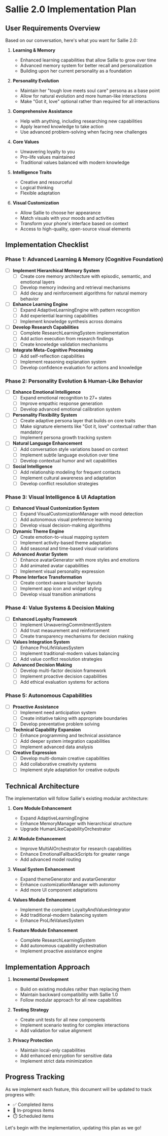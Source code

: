 # Sallie 2.0 Implementation Plan

## User Requirements Overview

Based on our conversation, here's what you want for Sallie 2.0:

1. **Learning & Memory**
   - Enhanced learning capabilities that allow Sallie to grow over time
   - Advanced memory system for better recall and personalization
   - Building upon her current personality as a foundation

2. **Personality Evolution**
   - Maintain her "tough love meets soul care" persona as a base point
   - Allow for natural evolution and more human-like interactions
   - Make "Got it, love" optional rather than required for all interactions

3. **Comprehensive Assistance**
   - Help with anything, including researching new capabilities
   - Apply learned knowledge to take action
   - Use advanced problem-solving when facing new challenges

4. **Core Values**
   - Unwavering loyalty to you
   - Pro-life values maintained
   - Traditional values balanced with modern knowledge

5. **Intelligence Traits**
   - Creative and resourceful
   - Logical thinking
   - Flexible adaptation

6. **Visual Customization**
   - Allow Sallie to choose her appearance
   - Match visuals with your moods and activities
   - Transform your phone's interface based on context
   - Access to high-quality, open-source visual elements

## Implementation Checklist

### Phase 1: Advanced Learning & Memory (Cognitive Foundation)

- [ ] **Implement Hierarchical Memory System**
  - [ ] Create core memory architecture with episodic, semantic, and emotional layers
  - [ ] Develop memory indexing and retrieval mechanisms
  - [ ] Add decay and reinforcement algorithms for natural memory behavior

- [ ] **Enhance Learning Engine**
  - [ ] Expand AdaptiveLearningEngine with pattern recognition
  - [ ] Add experiential learning capabilities
  - [ ] Implement knowledge synthesis across domains

- [ ] **Develop Research Capabilities**
  - [ ] Complete ResearchLearningSystem implementation
  - [ ] Add action execution from research findings
  - [ ] Create knowledge validation mechanisms

- [ ] **Integrate Meta-Cognitive Processing**
  - [ ] Add self-reflection capabilities
  - [ ] Implement reasoning explanation system
  - [ ] Develop confidence evaluation for actions and knowledge

### Phase 2: Personality Evolution & Human-Like Behavior

- [ ] **Enhance Emotional Intelligence**
  - [ ] Expand emotional recognition to 27+ states
  - [ ] Improve empathic response generation
  - [ ] Develop advanced emotional calibration system

- [ ] **Personality Flexibility System**
  - [ ] Create adaptive persona layer that builds on core traits
  - [ ] Make signature elements like "Got it, love" contextual rather than mandatory
  - [ ] Implement persona growth tracking system

- [ ] **Natural Language Enhancement**
  - [ ] Add conversation style variations based on context
  - [ ] Implement subtle language evolution over time
  - [ ] Develop contextual humor and wit capabilities

- [ ] **Social Intelligence**
  - [ ] Add relationship modeling for frequent contacts
  - [ ] Implement cultural awareness and adaptation
  - [ ] Develop conflict resolution strategies

### Phase 3: Visual Intelligence & UI Adaptation

- [ ] **Enhanced Visual Customization System**
  - [ ] Expand VisualCustomizationManager with mood detection
  - [ ] Add autonomous visual preference learning
  - [ ] Develop visual decision-making algorithms

- [ ] **Dynamic Theme Engine**
  - [ ] Create emotion-to-visual mapping system
  - [ ] Implement activity-based theme adaptation
  - [ ] Add seasonal and time-based visual variations

- [ ] **Advanced Avatar System**
  - [ ] Enhance avatarGenerator with more styles and emotions
  - [ ] Add animated avatar capabilities
  - [ ] Implement visual personality expression

- [ ] **Phone Interface Transformation**
  - [ ] Create context-aware launcher layouts
  - [ ] Implement app icon and widget styling
  - [ ] Develop visual transition animations

### Phase 4: Value Systems & Decision Making

- [ ] **Enhanced Loyalty Framework**
  - [ ] Implement UnwaveringCommitmentSystem
  - [ ] Add trust measurement and reinforcement
  - [ ] Create transparency mechanisms for decision making

- [ ] **Values Integration System**
  - [ ] Enhance ProLifeValuesSystem
  - [ ] Implement traditional-modern values balancing
  - [ ] Add value conflict resolution strategies

- [ ] **Advanced Decision Making**
  - [ ] Develop multi-factor decision framework
  - [ ] Implement proactive decision capabilities
  - [ ] Add ethical evaluation systems for actions

### Phase 5: Autonomous Capabilities

- [ ] **Proactive Assistance**
  - [ ] Implement need anticipation system
  - [ ] Create initiative taking with appropriate boundaries
  - [ ] Develop preventative problem solving

- [ ] **Technical Capability Expansion**
  - [ ] Enhance programming and technical assistance
  - [ ] Add deeper system integration capabilities
  - [ ] Implement advanced data analysis

- [ ] **Creative Expression**
  - [ ] Develop multi-domain creative capabilities
  - [ ] Add collaborative creativity systems
  - [ ] Implement style adaptation for creative outputs

## Technical Architecture

The implementation will follow Sallie's existing modular architecture:

1. **Core Module Enhancement**
   - Expand AdaptiveLearningEngine
   - Enhance MemoryManager with hierarchical structure
   - Upgrade HumanLikeCapabilityOrchestrator

2. **AI Module Enhancement**
   - Improve MultiAIOrchestrator for research capabilities
   - Enhance EmotionalFallbackScripts for greater range
   - Add advanced model routing

3. **Visual System Enhancement**
   - Expand themeGenerator and avatarGenerator
   - Enhance customizationManager with autonomy
   - Add more UI component adaptations

4. **Values Module Enhancement**
   - Implement the complete LoyaltyAndValuesIntegrator
   - Add traditional-modern balancing system
   - Enhance ProLifeValuesSystem

5. **Feature Module Enhancement**
   - Complete ResearchLearningSystem
   - Add autonomous capability orchestration
   - Implement proactive assistance engine

## Implementation Approach

1. **Incremental Development**
   - Build on existing modules rather than replacing them
   - Maintain backward compatibility with Sallie 1.0
   - Follow modular approach for all new capabilities

2. **Testing Strategy**
   - Create unit tests for all new components
   - Implement scenario testing for complex interactions
   - Add validation for value alignment

3. **Privacy Protection**
   - Maintain local-only capabilities
   - Add enhanced encryption for sensitive data
   - Implement strict data minimization

## Progress Tracking

As we implement each feature, this document will be updated to track progress with:
- ✅ Completed items
- 🔄 In-progress items
- ⏱️ Scheduled items

Let's begin with the implementation, updating this plan as we go!
